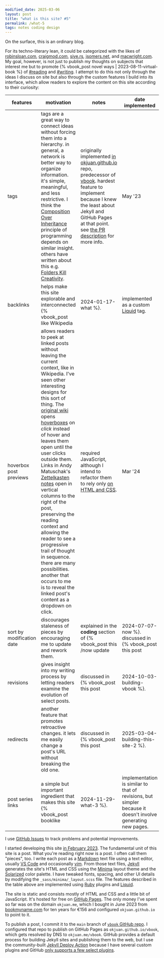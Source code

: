 ```yaml
---
modified_date: 2025-03-06
layout: post
title: "what is this site? #5"
permalink: /what-5
tags: notes coding design
---
```


On the surface, this is an ordinary blog.
<!--more-->
For its techno-literary lean, it could be categorized with the likes of [robinsloan.com](https://www.robinsloan.com/), [craigmod.com](https://craigmod.com/), [sive.rs](https://sive.rs), [jsomers.net](https://jsomers.net/), and [macwright.com](https://macwright.com/).
My goal, however, is not just to publish my thoughts on subjects that interest me but to promote {% vbook_post novel ways | 2023-08-11-virtual-book %} of [#reading]({{site.baseurl}}/tags/reading) and [#writing]({{site.baseurl}}/tags/writing).
I attempt to do this not only through the ideas I discuss on site but also through the custom features I build into its interface, which allow readers to explore the content on this site according to their curiosity:

| features | motivation | notes | date implemented |
| -------- | ---------- | ----- | ---------------- |
| tags | tags are a great way to connect ideas without forcing them into a hierarchy. in general, a network is better way to organize information. it's simple, meaningful, and less restrictive. I think the [Composition Over Inheritance](https://en.wikipedia.org/wiki/Composition_over_inheritance) principle of programming depends on similar insight. others have written about this e.g. [Folders Kill Creativity](https://www.mentalnodes.com/folders-kill-creativity). | originally implemented [in okjuan.github.io](https://github.com/okjuan/okjuan.github.io/pull/10) repo, predecessor of [vbook](https://github.com/okjuan/vbook). hardest feature to implement because I knew the least about Jekyll and GitHub Pages at that point. see [the PR description](https://github.com/okjuan/okjuan.github.io/pull/10#issue-1604361048) for more info. | May '23 |
| backlinks | helps make this site explorable and interconnected {% vbook_post like Wikipedia | 2024-01-17-what %}. | implemented as a custom [Liquid](https://shopify.github.io/liquid/) tag. | Nov '23 |
| hoverbox post previews | allows readers to peek at linked posts without leaving the current context, like in Wikipedia. I've seen other interesting designs for this sort of thing. The [original wiki](https://wiki.c2.com/) opens [hoverboxes](https://en.wikipedia.org/wiki/Hoverbox) on _click_ instead of hover and leaves them open until the user clicks outside them. Links in Andy Matuschak's [Zettelkasten notes](https://andymatuschak.org/) open in vertical columns to the right of the post, preserving the reading context and allowing the reader to see a progressive trail of thought in sequence. there are many possibilities. another that occurs to me is to reveal the linked post's content as a dropdown on click. | required JavaScript, although I intend to refactor them to rely only [on HTML and CSS](https://github.com/okjuan/vbook/issues/38).| Mar '24 |
| sort by modification date | discourages staleness of pieces by encouraging me to update and rework them. | explained in the **coding** section of {% vbook_post this /now update | 2024-07-07-now %}. discussed in {% vbook_post this post | 2024-10-03-building-vbook %}. | Sept '24 |
| revisions | gives insight into my writing process by letting readers examine the evolution of select posts. | discussed in {% vbook_post this post | 2024-10-03-building-vbook %}. | Sept '24 |
| redirects | another feature that promotes retroactive changes. it lets me easily change a post's URL without breaking the old one. | discussed in {% vbook_post this post | 2025-03-04-building-this-site-2 %}. | Mar '25 |
| post series links | a simple but important ingredient that makes this site {% vbook_post booklike | 2024-11-29-what-3 %}. | implementation is similar to that of revisions, but simpler because it doesn't involve generating new pages. | Mar '25 |

I use [GitHub Issues](https://github.com/okjuan/vbook/issues) to track problems and potential improvements.

I started developing this site [in February 2023](https://github.com/okjuan/howto/commit/5713a2fd87c532192a76c67bed3d33bb2f9551c5).
The fundamental unit of this site is a post.
What you're reading right now is a post.
I often call them "pieces", too.
I write each post as a [Markdown](https://en.wikipedia.org/wiki/Markdown) text file using a text editor, usually [VS Code](https://code.visualstudio.com/) and occasionally [vim](https://www.vim.org/).
From those text files, [Jekyll](https://jekyllrb.com/) generates the site's HTML and CSS using the [Minima](https://github.com/jekyll/minima) layout theme and the [Solarized](https://en.wikipedia.org/wiki/Solarized) color palette.
I have tweaked fonts, spacing, and other UI details by modifying the `_sass/minima/_layout.scss` file.
The features described in the table above are implemented using [Ruby](https://www.ruby-lang.org/en/) plugins and [Liquid](https://shopify.github.io/liquid/).

The site is static and consists mostly of HTML and CSS and a little bit of JavaScript.
It's hosted for free on [GitHub Pages](https://pages.github.com/).
The only money I've spent so far was on the domain `okjuan.me`, which I bought in June 2023 from [bookmyname.com](http://bookmyname.com/) for ten years for €156 and configured `okjuan.github.io` to point to it.

To publish a post, I commit it to the `main` branch of [`vbook` GitHub repo](https://github.com/okjuan/vbook).
I configured that repo to publish on GitHub Pages as `okjuan.github.io/vbook`, which gets resolved by DNS to `okjuan.me/vbook`.
GitHub provides a default process for building Jekyll sites and publishing them to the web, but I use the community-built [Jekyll Deploy Action](https://github.com/marketplace/actions/jekyll-deploy-action) because I have several custom plugins and GitHub [only supports a few select plugins](https://docs.github.com/en/pages/setting-up-a-github-pages-site-with-jekyll/about-github-pages-and-jekyll#plugins).